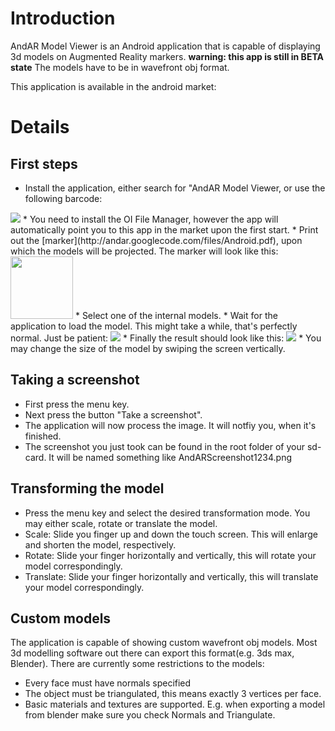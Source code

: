 # Introduction #

AndAR Model Viewer is an Android application that is capable of displaying 3d models on Augmented Reality markers. **warning: this app is still in BETA state**
The models have to be in wavefront obj format.

This application is available in the android market:


# Details #

## First steps ##

  * Install the application, either search for "AndAR Model Viewer, or use the following barcode:
<img src='http://andar.googlecode.com/files/modelviewer_qrcode.png' />
  * You need to install the OI File Manager, however the app will automatically point you to this app in the market upon the first start.
  * Print out the [marker](http://andar.googlecode.com/files/Android.pdf), upon which the models will be projected. The marker will look like this:
<img src='http://andar.googlecode.com/files/androidmarker.png' width='100' />
  * Select one of the internal models.
  * Wait for the application to load the model. This might take a while, that's perfectly normal. Just be patient:
<img src='http://andar.googlecode.com/files/screenshot_loading.png' />
  * Finally the result should look like this:
<img src='http://andar.googlecode.com/files/AndARScreenshot.jpg' />
  * You may change the size of the model by swiping the screen vertically.

## Taking a screenshot ##

  * First press the menu key.
  * Next press the button "Take a screenshot".
  * The application will now process the image. It will notfiy you, when it's finished.
  * The screenshot you just took can be found in the root folder of your sd-card. It will be named something like AndARScreenshot1234.png

## Transforming the model ##

  * Press the menu key and select the desired transformation mode. You may either scale, rotate or translate the model.
  * Scale: Slide you finger up and down the touch screen. This will enlarge and shorten the model, respectively.
  * Rotate: Slide your finger horizontally and vertically, this will rotate your model correspondingly.
  * Translate: Slide your finger horizontally and vertically, this will translate your model correspondingly.

## Custom models ##

The application is capable of showing custom wavefront obj models. Most 3d modelling software out there can export this format(e.g. 3ds max, Blender). There are currently some restrictions to the models:
  * Every face must have normals specified
  * The object must be triangulated, this means exactly 3 vertices per face.
  * Basic materials and textures are supported.
E.g. when exporting a model from blender make sure you check Normals and Triangulate.
